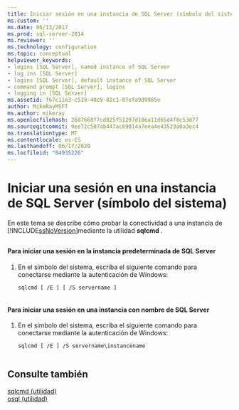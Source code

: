 ```yaml
---
title: Iniciar sesión en una instancia de SQL Server (símbolo del sistema) | Microsoft Docs
ms.custom: ''
ms.date: 06/13/2017
ms.prod: sql-server-2014
ms.reviewer: ''
ms.technology: configuration
ms.topic: conceptual
helpviewer_keywords:
- logins [SQL Server], named instance of SQL Server
- log ins [SQL Server]
- logins [SQL Server], default instance of SQL Server
- command prompt [SQL Server], logins
- logging in [SQL Server]
ms.assetid: f67c11e3-c519-40c9-82c1-07efa9d9985e
author: MikeRayMSFT
ms.author: mikeray
ms.openlocfilehash: 2687668f7cd825f51297d186a11d65d4f0c53d77
ms.sourcegitcommit: 9ee72c507ab447ac69014a7eea4e43523a0a3ec4
ms.translationtype: MT
ms.contentlocale: es-ES
ms.lasthandoff: 06/17/2020
ms.locfileid: "84935226"
---
```

# <a name="log-in-to-an-instance-of-sql-server-command-prompt"></a>Iniciar una sesión en una instancia de SQL Server (símbolo del sistema)
  En este tema se describe cómo probar la conectividad a una instancia de [!INCLUDE[ssNoVersion](../../includes/ssnoversion-md.md)]mediante la utilidad **sqlcmd** .  
  
##  <a name="SSMSProcedure"></a>  
  
#### <a name="to-log-in-to-the-default-instance-of-sql-server"></a>Para iniciar una sesión en la instancia predeterminada de SQL Server  
  
1.  En el símbolo del sistema, escriba el siguiente comando para conectarse mediante la autenticación de Windows:  
  
    ```  
    sqlcmd [ /E ] [ /S servername ]  
  
    ```  
  
#### <a name="to-log-in-to-a-named-instance-of-sql-server"></a>Para iniciar una sesión en una instancia con nombre de SQL Server  
  
1.  En el símbolo del sistema, escriba el siguiente comando para conectarse mediante la autenticación de Windows:  
  
    ```  
    sqlcmd [ /E ] /S servername\instancename  
  
    ```  
  
## <a name="see-also"></a>Consulte también  
 [sqlcmd (utilidad)](../../tools/sqlcmd-utility.md)   
 [osql (utilidad)](../../tools/osql-utility.md)  
  
  
